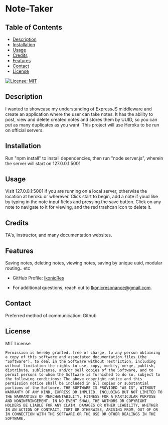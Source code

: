 # Note-Taker

## Table of Contents
 - [Description](#description)
 - [Installation](#installation)
 - [Usage](#usage)
 - [Credits](#credits)
 - [Features](#features)
 - [Contact](#contact)
 - [License](#license)


[![License: MIT](https://img.shields.io/badge/License-MIT-yellow.svg)](https://opensource.org/licenses/MIT)

## Description
I wanted to showcase my understanding of ExpressJS middleware and create an application where the user can take notes. It has the ability to post, view and delete created notes and stores them by UUID, so you can put as many duplicates as you want. This project will use Heroku to be run on official servers.

## Installation
Run "npm install" to install dependencies, then run "node server.js", wherein the server will start on 127.0.0.1:5001

## Usage
Visit 127.0.0.1:5001 if you are running on a local server, otherwise the location at heroku or wherever. Click start to begin, add a note if youd like by typing in the note input fields and pressing the save button. Click on any note to navigate to it for viewing, and the red trashcan icon to delete it.

## Credits
TA's, instructor, and many documentation websites.

## Features
Saving notes, deleting notes, viewing notes, saving by unique uuid, modular routing.. etc


- GitHub Profile: [IkonicRes](https://github.com/IkonicRes)

- For additional questions, reach out to Ikonicresonance@gmail.com.

## Contact

Preferred method of communication: Github



## License

MIT License

    Permission is hereby granted, free of charge, to any person obtaining a copy of this software and associated documentation files (the "Software"), to deal in the Software without restriction, including without limitation the rights to use, copy, modify, merge, publish, distribute, sublicense, and/or sell copies of the Software, and to permit persons to whom the Software is furnished to do so, subject to the following conditions: The above copyright notice and this permission notice shall be included in all copies or substantial portions of the Software. THE SOFTWARE IS PROVIDED "AS IS", WITHOUT WARRANTY OF ANY KIND, EXPRESS OR IMPLIED, INCLUDING BUT NOT LIMITED TO THE WARRANTIES OF MERCHANTABILITY, FITNESS FOR A PARTICULAR PURPOSE AND NONINFRINGEMENT. IN NO EVENT SHALL THE AUTHORS OR COPYRIGHT HOLDERS BE LIABLE FOR ANY CLAIM, DAMAGES OR OTHER LIABILITY, WHETHER IN AN ACTION OF CONTRACT, TORT OR OTHERWISE, ARISING FROM, OUT OF OR IN CONNECTION WITH THE SOFTWARE OR THE USE OR OTHER DEALINGS IN THE SOFTWARE.

